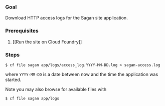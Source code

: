 ### Goal

Download HTTP access logs for the Sagan site application.

### Prerequisites

1. [[Run the site on Cloud Foundry]]

### Steps

    $ cf file sagan app/logs/access_log.YYYY-MM-DD.log > sagan-access.log

where `YYYY-MM-DD` is a date between now and the time the application was started.

Note you may also browse for available files with

    $ cf file sagan app/logs

